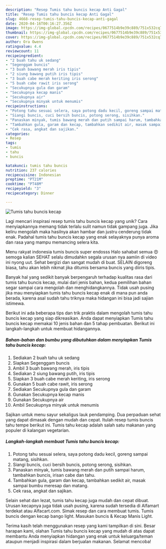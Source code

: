 ```yaml
---
description: "Resep Tumis tahu buncis kecap Anti Gagal"
title: "Resep Tumis tahu buncis kecap Anti Gagal"
slug: 4668-resep-tumis-tahu-buncis-kecap-anti-gagal
date: 2020-04-16T00:16:27.356Z
image: https://img-global.cpcdn.com/recipes/0677514b9e39c889/751x532cq70/tumis-tahu-buncis-kecap-foto-resep-utama.jpg
thumbnail: https://img-global.cpcdn.com/recipes/0677514b9e39c889/751x532cq70/tumis-tahu-buncis-kecap-foto-resep-utama.jpg
cover: https://img-global.cpcdn.com/recipes/0677514b9e39c889/751x532cq70/tumis-tahu-buncis-kecap-foto-resep-utama.jpg
author: Ora Owens
ratingvalue: 4.4
reviewcount: 11
recipeingredient:
- "2 buah tahu uk sedang"
- "Segenggam buncis"
- "3 buah bawang merah iris tipis"
- "2 siung bawang putih iris tipis"
- "3 buah cabe merah keriting iris serong"
- "5 buah cabe rawit iris serong"
- "Secukupnya gula dan garam"
- "Secukupnya kecap manis"
- "Secukupnya air"
- "Secukupnya minyak untuk menumis"
recipeinstructions:
- "Potong tahu sesuai selera, saya potong dadu kecil, goreng sampai matang, sisihkan."
- "Siangi buncis, cuci bersih buncis, potong serong, sisihkan."
- "Panaskan minyak, tumis bawang merah dan putih sampai harum, tambahkan buncis, irisan cabe dan tahu."
- "Tambahkan gula, garam dan kecap, tambahkan sedikit air, masak sampai bumbu meresap dan matang."
- "Cek rasa, angkat dan sajikan."
categories:
- Resep
tags:
- tumis
- tahu
- buncis

katakunci: tumis tahu buncis 
nutrition: 237 calories
recipecuisine: Indonesian
preptime: "PT21M"
cooktime: "PT48M"
recipeyield: "3"
recipecategory: Dinner

---
```



![Tumis tahu buncis kecap](https://img-global.cpcdn.com/recipes/0677514b9e39c889/751x532cq70/tumis-tahu-buncis-kecap-foto-resep-utama.jpg)

Lagi mencari inspirasi resep tumis tahu buncis kecap yang unik? Cara menyiapkannya memang tidak terlalu sulit namun tidak gampang juga. Jika keliru mengolah maka hasilnya akan hambar dan justru cenderung tidak enak. Padahal tumis tahu buncis kecap yang enak selayaknya punya aroma dan rasa yang mampu memancing selera kita.

Menu rakyat indonesia tumis buncis super endosss Halo sahabat semua 😍 semoga kalian SEHAT selalu dimudahkn segala urusan nya aamiin di video ini nyong uut. Sehat bergizi dan sangat mudah di buat. SELAIN digoreng biasa, tahu akan lebih nikmat jika ditumis bersama buncis yang diiris tipis.

Banyak hal yang sedikit banyak berpengaruh terhadap kualitas rasa dari tumis tahu buncis kecap, mulai dari jenis bahan, kedua pemilihan bahan segar sampai cara mengolah dan menghidangkannya. Tidak usah pusing jika mau menyiapkan tumis tahu buncis kecap enak di mana pun anda berada, karena asal sudah tahu triknya maka hidangan ini bisa jadi sajian istimewa.


Berikut ini ada beberapa tips dan trik praktis dalam mengolah tumis tahu buncis kecap yang siap dikreasikan. Anda dapat menyiapkan Tumis tahu buncis kecap memakai 10 jenis bahan dan 5 tahap pembuatan. Berikut ini langkah-langkah untuk membuat hidangannya.

<!--inarticleads1-->

##### Bahan-bahan dan bumbu yang dibutuhkan dalam menyiapkan Tumis tahu buncis kecap:

1. Sediakan 2 buah tahu uk sedang
1. Siapkan Segenggam buncis
1. Ambil 3 buah bawang merah, iris tipis
1. Sediakan 2 siung bawang putih, iris tipis
1. Siapkan 3 buah cabe merah keriting, iris serong
1. Gunakan 5 buah cabe rawit, iris serong
1. Sediakan Secukupnya gula dan garam
1. Gunakan Secukupnya kecap manis
1. Gunakan Secukupnya air
1. Ambil Secukupnya minyak untuk menumis


Sajikan untuk menu sayur sekaligus lauk pendamping. Dua perpaduan sehat yang dapat dimasak dengan mudah dan cepat. Itulah resep tumis buncis tahu tempe berikut ini. Tumis tahu kecap adalah salah satu makanan yang populer di kalangan vegetarian. 

<!--inarticleads2-->

##### Langkah-langkah membuat Tumis tahu buncis kecap:

1. Potong tahu sesuai selera, saya potong dadu kecil, goreng sampai matang, sisihkan.
1. Siangi buncis, cuci bersih buncis, potong serong, sisihkan.
1. Panaskan minyak, tumis bawang merah dan putih sampai harum, tambahkan buncis, irisan cabe dan tahu.
1. Tambahkan gula, garam dan kecap, tambahkan sedikit air, masak sampai bumbu meresap dan matang.
1. Cek rasa, angkat dan sajikan.


Selain sehat dan lezat, tumis tahu kecap juga mudah dan cepat dibuat. Urusan kecapnya juga tidak usah pusing, karena sudah tersedia di Alfamart terdekat atau Alfacart.com. Simak resep dan cara membuat tumis. Tumis buncis dengan kecap bango light. Masukan buncis &amp; Kecap Manis Light. 

Terima kasih telah menggunakan resep yang kami tampilkan di sini. Besar harapan kami, olahan Tumis tahu buncis kecap yang mudah di atas dapat membantu Anda menyiapkan hidangan yang enak untuk keluarga/teman ataupun menjadi inspirasi dalam berjualan makanan. Selamat mencoba!
